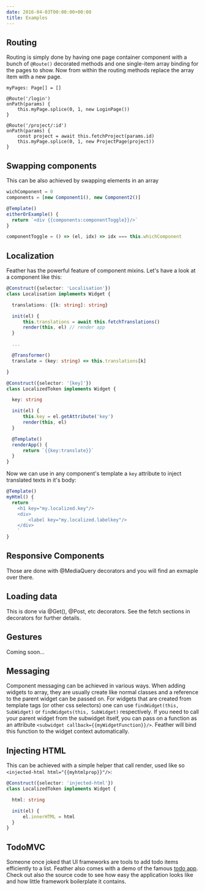 ```yaml
---
date: 2016-04-03T00:00:00+00:00
title: Examples
---
```


## Routing

Routing is simply done by having one page container component with a bunch of `@Route()` decorated 
methods and one single-item array binding for the pages to show. Now from within the routing methods 
replace the array item with a new page.

```
myPages: Page[] = []

@Route('/login')
onPath(params) {
    this.myPage.splice(0, 1, new LoginPage())  
}

@Route('/project/:id')
onPath(params) {
    const project = await this.fetchProject(params.id)
    this.myPage.splice(0, 1, new ProjectPage(project))  
}
```

## Swapping components
This can be also achieved by swapping elements in an array
```typescript
wichComponent = 0
components = [new Component1(), new Component2()]

@Template()
eitherOrExample() {
  return `<div {{components:componentToggle}}/>`
}

componentToggle = () => (el, idx) => idx === this.whichComponent
```

## Localization
Feather has the powerful feature of component mixins. Let's have a look at a component like this:
```typescript
@Construct({selector: 'Localisation'})
class Localisation implements Widget {

  translations: {[k: string]: string}

  init(el) {
      this.translations = await this.fetchTranslations()
      render(this, el) // render app
  }

  ...

  @Transformer()
  translate = (key: string) => this.translations[k]

}

@Construct({selector: '[key]'})
class LocalizedToken implements Widget {

  key: string

  init(el) {
      this.key = el.getAttribute('key')
      render(this, el)
  }

  @Template()
  renderApp() {
      return `{{key:translate}}`
  }
}
```
Now we can use in any component's template a `key` attribute to inject translated texts in it's body:
```typescript
@Template()
myHtml() {
  return `
    <h1 key="my.localized.key"/>
    <div>
        <label key="my.localized.labelkey"/>
    </div>
    `    
}
```

## Responsive Components
Those are done with @MediaQuery decorators and you will find an exmaple over there.

## Loading data
This is done via @Get(), @Post, etc decorators. See the fetch sections in decorators for further details.

## Gestures
Coming soon...

## Messaging
Component messaging can be achieved in various ways. When adding widgets to array, they are usually create like normal classes and a reference 
to the parent widget can be passed on. For widgets that are created from template tags (or other css selectors) one can use `findWidget(this, SubWidget)` or `findWidgets(this, SubWidget)` respectively. If you need to call your parent widget from the subwidget itself, you can pass on
a function as an attribute `<subwidget callback={{myWidgetFunction}}/>`. Feather will bind this function to the widget context automatically.

## Injecting HTML
This can be achieved with a simple helper that call render, used like so `<injected-html html="{{myhtmlprop}}"/>`:
```typescript
@Construct({selector: 'injected-html'})
class LocalizedToken implements Widget {

  html: string

  init(el) {
      el.innerHTML = html
  }
}
```

## TodoMVC

Someone once joked that UI frameworks are tools to add todo items
efficiently to a list. Feather also comes with a demo of the famous
[todo app](https://github.com/feather-ts/todomvc). Check out also
the source code to see how easy the application looks like and 
how little framework boilerplate it contains.
